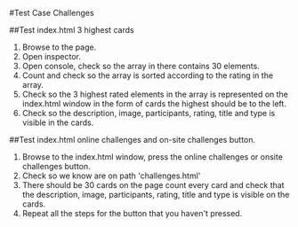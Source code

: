 #Test Case Challenges

##Test index.html 3 highest cards
1. Browse to the page.
2. Open inspector.
3. Open console, check so the array in there contains 30 elements.
4. Count and check so the array is sorted according to the rating in the array.
5. Check so the 3 highest rated elements in the array is represented on the index.html window in the form of cards the highest should be to the left.
6. Check so the description, image, participants, rating, title and type is visible in the cards.

##Test index.html online challenges and on-site challenges button.
1. Browse to the index.html window, press the online challenges or onsite challenges button.
2. Check so we know are on path 'challenges.html'
3. There should be 30 cards on the page count every card and check that the description, image, participants, rating, title and type is visible on the cards.
4. Repeat all the steps for the button that you haven't pressed.

